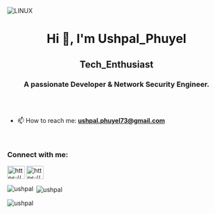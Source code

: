 
![LINUX](https://miro.medium.com/v2/resize:fit:828/format:webp/0*932R80V7wmI-BNRV.gif)
<h1 align="center">Hi 👋, I'm Ushpal_Phuyel</h1>
<h2 align="center">Tech_Enthusiast</h2>
<h3 align="center">A passionate Developer & Network Security Engineer.</h3>



<br>
<br>

- 📫 How to reach me: **ushpal.phuyel73@gmail.com**
<br>
<h3 align="left">Connect with me:</h3>
<p align="left">
<a href="https://linkedin.com/in/https://www.linkedin.com/in/ushpal-phuyel-480657256/" target="blank"><img align="center" src="https://raw.githubusercontent.com/rahuldkjain/github-profile-readme-generator/master/src/images/icons/Social/linked-in-alt.svg" alt="https://www.linkedin.com/in/ushpal-phuyel-480657256/" height="30" width="40" /></a>
<a href="https://fb.com/https://www.facebook.com/ushpal.phuyal" target="blank"><img align="center" src="https://raw.githubusercontent.com/rahuldkjain/github-profile-readme-generator/master/src/images/icons/Social/facebook.svg" alt="https://www.facebook.com/ushpal.phuyal" height="30" width="40" /></a>
</p>


<p><img align="left" src="https://github-readme-stats.vercel.app/api/top-langs?username=ushpal&show_icons=true&locale=en&layout=compact" alt="ushpal" /></p>

<p>&nbsp;<img align="center" src="https://github-readme-stats.vercel.app/api?username=ushpal&show_icons=true&locale=en" alt="ushpal" /></p>

<p><img align="center" src="https://github-readme-streak-stats.herokuapp.com/?user=ushpal&" alt="ushpal" /></p>
